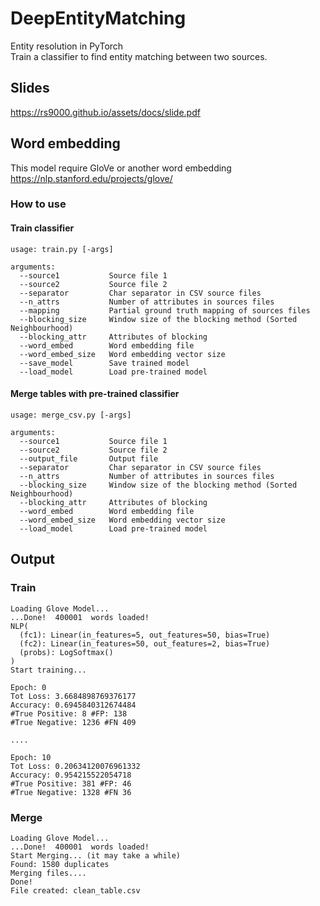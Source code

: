 # DeepEntityMatching
Entity resolution in PyTorch<br>
Train a classifier to find entity matching between two sources.

## Slides
https://rs9000.github.io/assets/docs/slide.pdf

## Word embedding
This model require GloVe or another word embedding<br>
https://nlp.stanford.edu/projects/glove/

### How to use

#### Train classifier
```
usage: train.py [-args]

arguments:
  --source1           Source file 1
  --source2           Source file 2
  --separator         Char separator in CSV source files
  --n_attrs           Number of attributes in sources files 
  --mapping           Partial ground truth mapping of sources files
  --blocking_size     Window size of the blocking method (Sorted Neighbourhood)
  --blocking_attr     Attributes of blocking
  --word_embed        Word embedding file
  --word_embed_size   Word embedding vector size
  --save_model        Save trained model
  --load_model        Load pre-trained model
```

#### Merge tables with pre-trained classifier

```
usage: merge_csv.py [-args]

arguments:
  --source1           Source file 1
  --source2           Source file 2
  --output_file       Output file
  --separator         Char separator in CSV source files
  --n_attrs           Number of attributes in sources files 
  --blocking_size     Window size of the blocking method (Sorted Neighbourhood)
  --blocking_attr     Attributes of blocking
  --word_embed        Word embedding file
  --word_embed_size   Word embedding vector size
  --load_model        Load pre-trained model
```



## Output 

### Train 

```
Loading Glove Model...
...Done!  400001  words loaded!
NLP(
  (fc1): Linear(in_features=5, out_features=50, bias=True)
  (fc2): Linear(in_features=50, out_features=2, bias=True)
  (probs): LogSoftmax()
)
Start training...

Epoch: 0
Tot Loss: 3.6684898769376177
Accuracy: 0.6945840312674484
#True Positive: 8 #FP: 138
#True Negative: 1236 #FN 409

....

Epoch: 10
Tot Loss: 0.20634120076961332
Accuracy: 0.954215522054718
#True Positive: 381 #FP: 46
#True Negative: 1328 #FN 36

```

### Merge

```
Loading Glove Model...
...Done!  400001  words loaded!
Start Merging... (it may take a while)
Found: 1580 duplicates
Merging files....
Done!
File created: clean_table.csv
```

